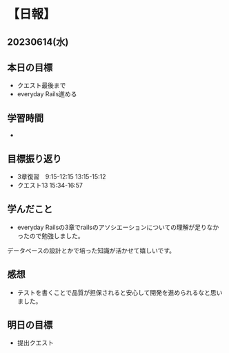 # 【日報】
## 20230614(水)
## 本日の目標
- クエスト最後まで
- everyday Rails進める
## 学習時間
- 

## 目標振り返り
- 3章復習　9:15-12:15 13:15-15:12
- クエスト13 15:34-16:57


## 学んだこと
- everyday Railsの3章でrailsのアソシエーションについての理解が足りなかったので勉強しました。

データべースの設計とかで培った知識が活かせて嬉しいです。

## 感想
- テストを書くことで品質が担保されると安心して開発を進められるなと思いました。


## 明日の目標
- 提出クエスト



